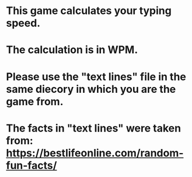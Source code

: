 # This game calculates your typing speed.
# The calculation is in WPM.

# Please use the "text lines" file in the same diecory in which you are the game from.

# The facts in "text lines" were taken from: https://bestlifeonline.com/random-fun-facts/
